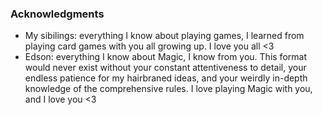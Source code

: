 ### Acknowledgments

* My sibilings: everything I know about playing games, I learned from playing card games with you all growing up. I love you all <3
* Edson: everything I know about Magic, I know from you. This format would never exist without your constant attentiveness to detail, your endless patience for my hairbraned ideas, and your weirdly in-depth knowledge of the comprehensive rules. I love playing Magic with you, and I love you <3
